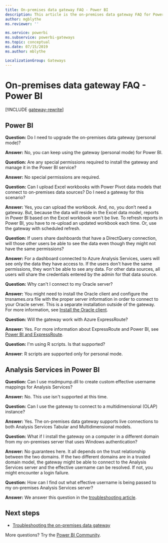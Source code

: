 ```yaml
---
title: On-premises data gateway FAQ - Power BI
description: This article is the on-premises data gateway FAQ for Power BI. This article collects frequently asked questions into one spot for the gateway used in Power BI.
author: mgblythe
ms.reviewer: ''

ms.service: powerbi
ms.subservice: powerbi-gateways
ms.topic: conceptual
ms.date: 07/15/2019
ms.author: mblythe

LocalizationGroup: Gateways
---
```


# On-premises data gateway FAQ - Power BI

[!INCLUDE [gateway-rewrite](includes/gateway-rewrite.md)]

## Power BI

**Question:** Do I need to upgrade the on-premises data gateway (personal mode)?

**Answer:** No, you can keep using the gateway (personal mode) for Power BI.

**Question:** Are any special permissions required to install the gateway and manage it in the Power BI service?

**Answer:** No special permissions are required.

**Question:** Can I upload Excel workbooks with Power Pivot data models that connect to on-premises data sources? Do I need a gateway for this scenario? 

**Answer:** Yes, you can upload the workbook. And, no, you don’t need a gateway. But, because the data will reside in the Excel data model, reports in Power BI based on the Excel workbook won't be live. To refresh reports in Power BI, you have to re-upload an updated workbook each time. Or, use the gateway with scheduled refresh.

**Question:** If users share dashboards that have a DirectQuery connection, will those other users be able to see the data even though they might not have the same permissions? 

**Answer:** For a dashboard connected to Azure Analysis Services, users will see only the data they have access to. If the users don't have the same permissions, they won't be able to see any data. For other data sources, all users will share the credentials entered by the admin for that data source.

**Question:** Why can't I connect to my Oracle server? 

**Answer:** You might need to install the Oracle client and configure the tnsnames.ora file with the proper server information in order to connect to your Oracle server. This is a separate installation outside of the gateway. For more information, see [Install the Oracle client](service-gateway-onprem-manage-oracle.md#install-the-oracle-client).

**Question:** Will the gateway work with Azure ExpressRoute? 

**Answer:** Yes. For more information about ExpressRoute and Power BI, see [Power BI and ExpressRoute](service-admin-power-bi-expressroute.md).

**Question:** I'm using R scripts. Is that supported?

**Answer**: R scripts are supported only for personal mode.​

## Analysis Services in Power BI

**Question:** Can I use msdmpump.dll to create custom effective username mappings for Analysis Services? 

**Answer:** No. This use isn't supported at this time.

**Question:** Can I use the gateway to connect to a multidimensional (OLAP) instance? 

**Answer:** Yes. The on-premises data gateway supports live connections to both Analysis Services Tabular and Multidimensional models.

**Question:** What if I install the gateway on a computer in a different domain from my on-premises server that uses Windows authentication? 

**Answer:** No guarantees here. It all depends on the trust relationship between the two domains. If the two different domains are in a trusted domain model, the gateway might be able to connect to the Analysis Services server and the effective username can be resolved. If not, you might encounter a login failure.

**Question:** How can I find out what effective username is being passed to my on-premises Analysis Services server? 

**Answer:** We answer this question in the [troubleshooting article](service-gateway-onprem-tshoot.md).

## Next steps

* [Troubleshooting the on-premises data gateway](/data-integration/gateway/service-gateway-tshoot)

More questions? Try the [Power BI Community](https://community.powerbi.com/).

